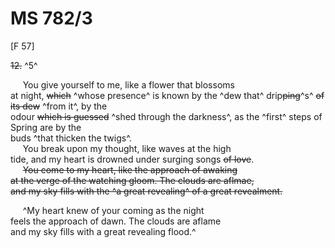 # MS 782/3

[F 57]

~~12.~~ ^5^ 

&nbsp;&nbsp;&nbsp;&nbsp;&nbsp;You give yourself to me, like a flower that blossoms \
at night, ~~which~~ ^whose presence^ is known by the ^dew that^ drip~~ping~~^s^ ~~of its dew~~ ^from it^, by the \
odour ~~which is guessed~~ ^shed through the darkness^, as the ^first^ steps of Spring are by the \
buds ^that thicken the twigs^. \
&nbsp;&nbsp;&nbsp;&nbsp;&nbsp;You break upon my thought, like waves at the high \
tide, and my heart is drowned under surging songs ~~of love~~. \
&nbsp;&nbsp;&nbsp;&nbsp;&nbsp;~~You come to my heart, like the approach of awaking \
at the verge of the watching gloom. The clouds are aflmae, \
and my sky fills with ~~the~~ ^a great revealing^ of a great revealment.~~ 

&nbsp;&nbsp;&nbsp;&nbsp;&nbsp;^My heart knew of your coming as the night \
feels the approach of dawn. The clouds are aflame \
and my sky fills with a great revealing flood.^
